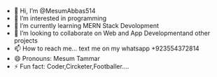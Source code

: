 - 👋 Hi, I’m @MesumAbbas514
- 👀 I’m interested in programming
- 🌱 I’m currently learning MERN Stack Devolopment
- 💞️ I’m looking to collaborate on Web and App Developmentand other projects
- 📫 How to reach me... text me on my whatsapp +923554372814
- 😄 Pronouns: Mesum Tammar
- ⚡ Fun fact: Coder,Circketer,Footballer....

<!---
MesumAbbas514/MesumAbbas514 is a ✨ special ✨ repository because its `README.md` (this file) appears on your GitHub profile.
You can click the Preview link to take a look at your changes.
--->

